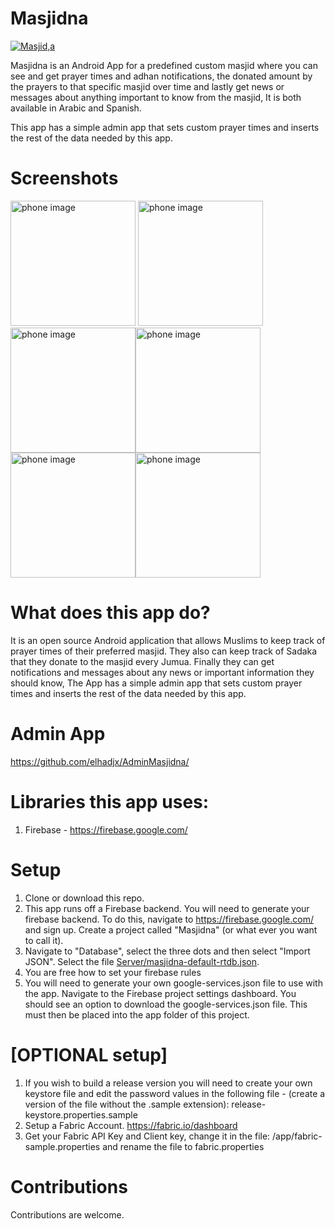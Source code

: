 # Masjidna 

[![Masjid,a](https://i.ibb.co/bzRWk5m/icon.png)](https://github.com/elhadjx/Masjidna)




Masjidna is an Android App for a predefined custom masjid where you can see and get prayer times and adhan notifications, the donated amount by the prayers to that specific masjid over time and lastly get news or messages about anything important to know from the masjid, It is both available in Arabic and Spanish.

This app has a simple admin app that sets custom prayer times and inserts the rest of the data needed by this app.

# Screenshots
<img src="Screenshots/Screenshot (1).jpg" alt="phone image" width="200px" />
<img src="Screenshots/Screenshot (2).jpg" alt="phone image" width="200px" /><img src="Screenshots/Screenshot (3).jpg" alt="phone image" width="200px" /><img src="Screenshots/Screenshot (4).jpg" alt="phone image" width="200px" /><img src="Screenshots/Screenshot (5).jpg" alt="phone image" width="200px" /><img src="Screenshots/Screenshot (6).jpg" alt="phone image" width="200px" />



# What does this app do?
It is an open source Android application that allows Muslims to keep track of prayer times of their preferred masjid. They also can keep track of Sadaka that they donate to the masjid every Jumua. Finally they can get notifications and messages about any news or important information they should know, The App has a simple admin app that sets custom prayer times and inserts the rest of the data needed by this app.

# Admin App
https://github.com/elhadjx/AdminMasjidna/

# Libraries this app uses:

1. Firebase - https://firebase.google.com/ 

# Setup

1. Clone or download this repo.
2. This app runs off a Firebase backend. You will need to generate your firebase backend. To do this, navigate to https://firebase.google.com/ and sign up. Create a project called 
"Masjidna" (or what ever you want to call it). 
3. Navigate to "Database", select the three dots and then select "Import JSON". Select the file [Server/masjidna-default-rtdb.json](Server/masjidna-default-rtdb.json). 
4. You are free how to set your firebase rules
5. You will need to generate your own google-services.json file to use with the app. Navigate to the Firebase project settings dashboard. You should see an option to download the 
google-services.json file. This must then be placed into the app folder of this project. 


# [OPTIONAL setup] 
1. If you wish to build a release version you will need to create your own keystore file and edit the password values in the following file - (create a version of the file without the .sample extension): release-keystore.properties.sample
2. Setup a Fabric Account. https://fabric.io/dashboard
3. Get your Fabric API Key and Client key, change it in the file: /app/fabric-sample.properties and rename the file to fabric.properties

# Contributions
Contributions are welcome. 

